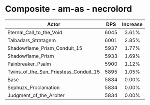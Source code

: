 # Composite - am-as - necrolord
| Actor | DPS | Increase |
|---|:---:|:---:|
|Eternal_Call_to_the_Void|6045|3.61%|
|Talbadars_Stratagem|6001|2.85%|
|Shadowflame_Prism_Conduit_15|5937|1.77%|
|Shadowflame_Prism|5933|1.69%|
|Painbreaker_Psalm|5900|1.12%|
|Twins_of_the_Sun_Priestess_Conduit_15|5895|1.05%|
|Base|5834|0.00%|
|Sephuzs_Proclamation|5834|0.00%|
|Judgment_of_the_Arbiter|5834|0.00%|
